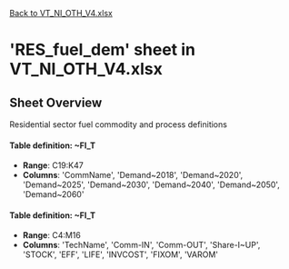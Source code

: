 [Back to VT_NI_OTH_V4.xlsx](README.md)

# 'RES_fuel_dem' sheet in VT_NI_OTH_V4.xlsx

## Sheet Overview

Residential sector fuel commodity and process definitions

#### Table definition: ~FI_T
- **Range**: C19:K47
- **Columns**: 'CommName', 'Demand\~2018', 'Demand\~2020', 'Demand\~2025', 'Demand\~2030', 'Demand\~2040', 'Demand\~2050', 'Demand\~2060'

#### Table definition: ~FI_T
- **Range**: C4:M16
- **Columns**: 'TechName', 'Comm-IN', 'Comm-OUT', 'Share-I\~UP', 'STOCK', 'EFF', 'LIFE', 'INVCOST', 'FIXOM', 'VAROM'

